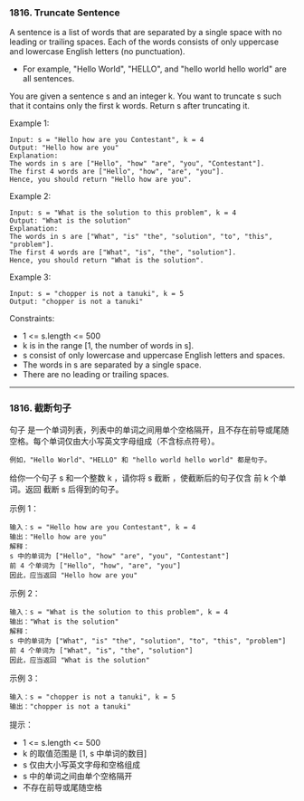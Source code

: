 ### 1816. Truncate Sentence
A sentence is a list of words that are separated by a single space with no leading or trailing spaces. Each of the words consists of only uppercase and lowercase English letters (no punctuation).

* For example, "Hello World", "HELLO", and "hello world hello world" are all sentences.

You are given a sentence s and an integer k. You want to truncate s such that it contains only the first k words. Return s after truncating it.



Example 1:

	Input: s = "Hello how are you Contestant", k = 4
	Output: "Hello how are you"
	Explanation:
	The words in s are ["Hello", "how" "are", "you", "Contestant"].
	The first 4 words are ["Hello", "how", "are", "you"].
	Hence, you should return "Hello how are you".

Example 2:

	Input: s = "What is the solution to this problem", k = 4
	Output: "What is the solution"
	Explanation:
	The words in s are ["What", "is" "the", "solution", "to", "this", "problem"].
	The first 4 words are ["What", "is", "the", "solution"].
	Hence, you should return "What is the solution".

Example 3:

	Input: s = "chopper is not a tanuki", k = 5
	Output: "chopper is not a tanuki"



Constraints:

* 1 <= s.length <= 500
* k is in the range [1, the number of words in s].
* s consist of only lowercase and uppercase English letters and spaces.
* The words in s are separated by a single space.
* There are no leading or trailing spaces.

----

### 1816. 截断句子
句子 是一个单词列表，列表中的单词之间用单个空格隔开，且不存在前导或尾随空格。每个单词仅由大小写英文字母组成（不含标点符号）。

    例如，"Hello World"、"HELLO" 和 "hello world hello world" 都是句子。

给你一个句子 s 和一个整数 k ，请你将 s 截断 ，使截断后的句子仅含 前 k 个单词。返回 截断 s 后得到的句子。



示例 1：

	输入：s = "Hello how are you Contestant", k = 4
	输出："Hello how are you"
	解释：
	s 中的单词为 ["Hello", "how" "are", "you", "Contestant"]
	前 4 个单词为 ["Hello", "how", "are", "you"]
	因此，应当返回 "Hello how are you"

示例 2：

	输入：s = "What is the solution to this problem", k = 4
	输出："What is the solution"
	解释：
	s 中的单词为 ["What", "is" "the", "solution", "to", "this", "problem"]
	前 4 个单词为 ["What", "is", "the", "solution"]
	因此，应当返回 "What is the solution"

示例 3：

	输入：s = "chopper is not a tanuki", k = 5
	输出："chopper is not a tanuki"



提示：

* 1 <= s.length <= 500
* k 的取值范围是 [1,  s 中单词的数目]
* s 仅由大小写英文字母和空格组成
* s 中的单词之间由单个空格隔开
* 不存在前导或尾随空格
